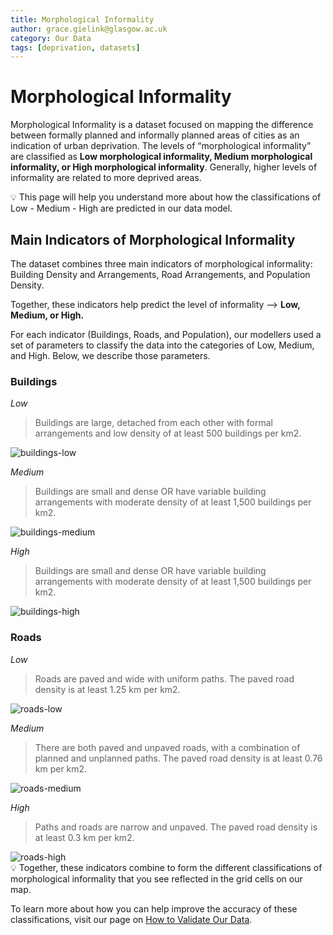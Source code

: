 ```yaml
---
title: Morphological Informality
author: grace.gielink@glasgow.ac.uk
category: Our Data
tags: [deprivation, datasets]  
---
```


# Morphological Informality

Morphological Informality is a dataset focused on mapping the difference between formally planned and informally planned areas of cities as an indication of urban deprivation. The levels of “morphological informality” are classified as **Low morphological informality, Medium morphological informality, or High morphological informality**. Generally, higher levels of informality are related to more deprived areas.

<aside>
💡 This page will help you understand more about how the classifications of Low - Medium - High are predicted in our data model.

</aside>

## Main Indicators of Morphological Informality

The dataset combines three main indicators of morphological informality: Building Density and Arrangements, Road Arrangements, and Population Density.

Together, these indicators help predict the level of informality —> **Low, Medium, or High.**

For each indicator (Buildings, Roads, and Population), our modellers used a set of parameters to classify the data into the categories of Low, Medium, and High. Below, we describe those parameters.

### Buildings

*Low*
<blockquote > Buildings are large, detached from each other with formal arrangements and low density of at least 500 buildings per km2.</blockquote>
<img src="/docs/our-data/morphological-informality/buildings-low.png" alt="buildings-low"/>


*Medium*
<blockquote> Buildings are small and dense OR have variable building arrangements with moderate density of at least 1,500 buildings per km2.</blockquote>
<img src="/docs/our-data/morphological-informality/buildings-low.png" alt="buildings-medium"/>

*High*
<blockquote > Buildings are small and dense OR have variable building arrangements with moderate density of at least 1,500 buildings per km2.</blockquote>
<img src="/docs/our-data/morphological-informality/buildings-high.png" alt="buildings-high"/>


### Roads

*Low*
<blockquote> Roads are paved and wide with uniform paths. The paved road density is at least 1.25 km per km2.</blockquote>
<img  src="/docs/our-data/morphological-informality/roads-low.png" alt="roads-low"/>



*Medium*
<blockquote>There are both paved and unpaved roads, with a combination of planned and unplanned paths. The paved road density is at least 0.76 km per km2.</blockquote>
<img src="/docs/our-data/morphological-informality/roads-medium.png" alt="roads-medium"/>


*High*

<blockquote>Paths and roads are narrow and unpaved. The paved road density is at least 0.3 km per km2.</blockquote>
<img src="/docs/our-data/morphological-informality/roads-high.png" alt="roads-high" />


<aside>
💡 Together, these indicators combine to form the different classifications of morphological informality that you see reflected in the grid cells on our map. 

To learn more about how you can help improve the accuracy of these classifications, visit our page on [How to Validate Our Data](/docs/using-the-map/how-to-validate-our-data).

</aside>
